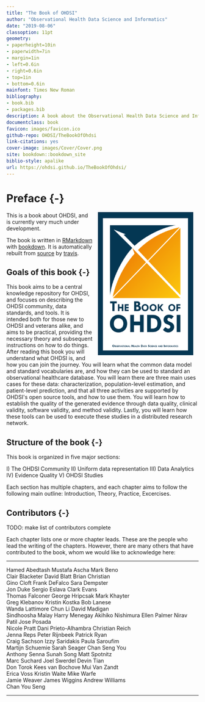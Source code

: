 ```yaml
--- 
title: "The Book of OHDSI"
author: "Observational Health Data Science and Informatics"
date: "2019-08-06"
classoption: 11pt      
geometry:
- paperheight=10in 
- paperwidth=7in
- margin=1in
- left=0.6in
- right=0.6in
- top=1in
- bottom=0.6in
mainfont: Times New Roman
bibliography:
- book.bib
- packages.bib
description: A book about the Observational Health Data Science and Informatics (OHDS). It described the OHDSI community, open standards and open source software.
documentclass: book
favicon: images/favicon.ico
github-repo: OHDSI/TheBookOfOhdsi
link-citations: yes
cover-image: images/Cover/Cover.png
site: bookdown::bookdown_site
biblio-style: apalike
url: https://ohdsi.github.io/TheBookOfOhdsi/
---
```




# Preface {-}

<img src="images/Cover/Cover.png" width="250" height="375" alt="Cover image" align="right" style="margin: 0 1em 0 1em" /> This is a book about OHDSI, and is currently very much under development. 

The book is written in [RMarkdown](https://rmarkdown.rstudio.com) with [bookdown](https://bookdown.org). It is automatically rebuilt from [source](https://github.com/OHDSI/TheBookOfOhdsi) by [travis](http://travis-ci.org/). 

## Goals of this book {-}

This book aims to be a central knowledge repository for OHDSI, and focuses on describing the OHDSI community, data standards, and tools. It is intended both for those new to OHDSI and veterans alike, and aims to be practical, providing the necessary theory and subsequent instructions on how to do things. After reading this book you will understand what OHDSI is, and how you can join the journey. You will learn what the common data model and standard vocabularies are, and how they can be used to standard an observational healthcare database. You will learn there are three main uses cases for these data: characterization, population-level estimation, and patient-level prediction, and that all three activities are supported by OHDSI's open source tools, and how to use them. You will learn how to establish the quality of the generated evidence through data quality, clinical validity, software validity, and method validity. Lastly, you will learn how these tools can be used to execute these studies in a distributed research network.

## Structure of the book {-}

This book is organized in five major sections: 

I) The OHDSI Community
II) Uniform data representation
III) Data Analytics
IV) Evidence Quality
V) OHDSI Studies

Each section has multiple chapters, and each chapter aims to follow the following main outline: Introduction, Theory, Practice, Excercises. 

## Contributors {-}

TODO: make list of contributors complete

Each chapter lists one or more chapter leads. These are the people who lead the writing of the chapters. However, there are many others that have contributed to the book, whom we would like to acknowledge here:


-----------------  ---------------------  ------------------
Hamed Abedtash     Mustafa Ascha          Mark Beno         
Clair Blacketer    David Blatt            Brian Christian   
Gino Cloft         Frank DeFalco          Sara Dempster     
Jon Duke           Sergio Eslava          Clark Evans       
Thomas Falconer    George Hripcsak        Mark Khayter      
Greg Klebanov      Kristin Kostka         Bob Lanese        
Wanda Lattimore    Chun Li                David Madigan     
Sindhoosha Malay   Harry Menegay          Akihiko Nishimura 
Ellen Palmer       Nirav Patil            Jose Posada       
Nicole Pratt       Dani Prieto-Alhambra   Christian Reich   
Jenna Reps         Peter Rijnbeek         Patrick Ryan      
Craig Sachson      Izzy Saridakis         Paula Saroufim    
Martijn Schuemie   Sarah Seager           Chan Seng You     
Anthony Senna      Sunah Song             Matt Spotnitz     
Marc Suchard       Joel Swerdel           Devin Tian        
Don Torok          Kees van Bochove       Mui Van Zandt     
Erica Voss         Kristin Waite          Mike Warfe        
Jamie Weaver       James Wiggins          Andrew Williams   
Chan You Seng                                               
-----------------  ---------------------  ------------------

